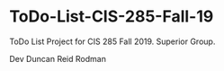 # ToDo-List-CIS-285-Fall-19
ToDo List Project for CIS 285 Fall 2019. Superior Group.

Dev Duncan Reid Rodman
